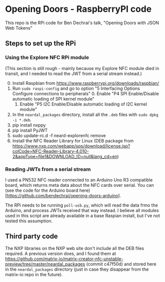 # Opening Doors - RaspberryPI code

This repo is the RPi code for Ben Dechrai's talk, "Opening Doors with JSON Web Tokens"

## Steps to set up the RPi

### Using the Explore NFC RPi module

(This section is still rough - mainly because my Explore NFC module died in transit, and I needed to read the JWT from a serial stream instead.)

0. Install Raspbian from https://www.raspberrypi.org/downloads/raspbian/
1. Run `sudo raspi-config` and go to option "5 Interfacing Options  Configure connections to peripherals"
   0. Enable "P4 SPI         Enable/Disable automatic loading of SPI kernel module"
   1. Enable "P5 I2C         Enable/Disable automatic loading of I2C kernel module"
2. In the `neardal_packages` directory, install all the `.deb` files with `sudo dpkg -i *.deb`.
3. pip install nxppy
4. pip install PyJWT
5. sudo update-rc.d -f neard-explorenfc remove
6. Install the NFC Reader Library for Linux (DEB package from https://www.nxp.com/webapp/sps/download/license.jsp?colCode=NFC-Reader-Library-4.010-2&appType=file1&DOWNLOAD_ID=null&lang_cd=en)

### Reading JWTs from a serial stream

I used a PN532 NFC reader connected to an Arduino Uno R3 compatible board, which returns meta data about the NFC cards over serial. You can (see the code for the Arduino board here)[https://github.com/bendechrai/opening-doors-arduino].

The RPi needs to be running `poll-usb.py`, which will read the data frmo the Arduino, and process JWTs received that way instead. I believe all modules used in this script are already available in a base Raspian install, but I've not tested this assumption.

## Third party code

The NXP libraries on the NXP web site don't include all the DEB files required. A previous version does, and I found them at https://github.com/matrix-io/matrix-creator-nfc-unstable-preview/tree/master/neardal_packages (commit c47f50d) and stored here in the `neardal_packages` directory (just in case they disappear from the matrix-io repo in the future).
